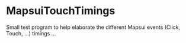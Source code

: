 # MapsuiTouchTimings

Small test program to help elaborate the different Mapsui events (Click, Touch, ...) timings ...

